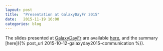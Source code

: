 ```yaml
---
layout: post
title:  "Presentation at GalaxyDayFr 2015"
date:   2015-11-19 16:00
categories: blog
---
```


The slides presented at [GalaxyDayFr](http://www.france-bioinformatique.fr/sites/default/files/galaxy-day-20151119-0.1_0.pdf) are available [here](http://bebatut-slides.github.io/galaxy-day_2015/#/), and the summary [here]({% post_url 2015-10-12-galaxyday2015-communication %}).
